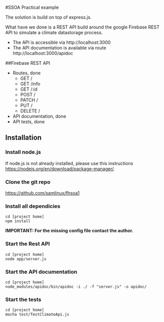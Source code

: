 #SSOA Practical example

The solution is build on top of express.js. 

What have we done is a REST API build around the google Firebase REST API to simulate a climate datastorage process.

- The API is accessible via http://localhost:3000
- The API documentation is available via route http://localhost:3000/apidoc

##Firebase REST API

- Routes, done
    + GET /
    + GET /info
    + GET /:id
    + POST /
    + PATCH /
    + PUT /
    + DELETE /
- API documentation, done
- API tests, done

## Installation

### Install node.js 
If node.js is not already installed, please use this instructions https://nodejs.org/en/download/package-manager/.

### Clone the git repo
https://github.com/samlinux/fhsoa1


### Install all dependicies
```
cd [project home]  
npm install
```

**IMPORTANT: For the missing config file contact the author.**

### Start the Rest API
```
cd [project home]  
node app/server.js
```
### Start the API documentation
```
cd [project home]  
node_modules/apidoc/bin/apidoc -i ./ -f "server.js" -o apidoc/ 
```
### Start the tests
```
cd [project home]  
mocha test/TestClimateApi.js 
```


